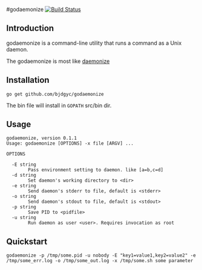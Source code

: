 #godaemonize [![Build Status](https://travis-ci.org/bjdgyc/godaemonize.svg?branch=master)](https://travis-ci.org/bjdgyc/godaemonize)

## Introduction

godaemonize is a command-line utility that runs a command as a Unix daemon.

The godaemonize is most like [daemonize](https://github.com/bmc/daemonize)

## Installation

`go get github.com/bjdgyc/godaemonize`

The bin file will install in `GOPATH` src/bin dir.

## Usage

```
godaemonize, version 0.1.1
Usage: godaemonize [OPTIONS] -x file [ARGV] ...

OPTIONS

  -E string
    	Pass environment setting to daemon. like [a=b,c=d]
  -d string
    	Set daemon's working directory to <dir>
  -e string
    	Send daemon's stderr to file, default is <stderr>
  -o string
    	Send daemon's stdout to file, default is <stdout>
  -p string
    	Save PID to <pidfile>
  -u string
    	Run daemon as user <user>. Requires invocation as root
```


## Quickstart


`godaemonize -p /tmp/some.pid -u nobody -E "key1=value1,key2=value2" -e /tmp/some_err.log -o /tmp/some_out.log -x /tmp/some.sh some parameter`




